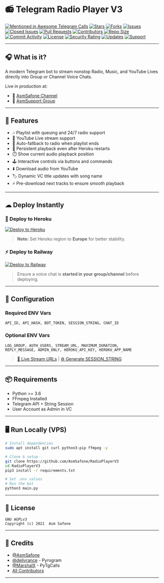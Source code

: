 # 📻 Telegram Radio Player V3

[![Mentioned in Awesome Telegram Calls](https://awesome.re/mentioned-badge-flat.svg)](https://github.com/tgcalls/awesome-tgcalls)
[![Stars](https://img.shields.io/github/stars/AsmSafone/RadioPlayerV3?style=flat\&color=blue)](https://github.com/AsmSafone/RadioPlayerV3/stargazers)
[![Forks](https://img.shields.io/github/forks/AsmSafone/RadioPlayerV3?style=flat\&color=green)](https://github.com/AsmSafone/RadioPlayerV3/network/members)
[![Issues](https://img.shields.io/github/issues/AsmSafone/RadioPlayerV3)](https://github.com/AsmSafone/RadioPlayerV3/issues)
[![Closed Issues](https://img.shields.io/github/issues-closed/AsmSafone/RadioPlayerV3)](https://github.com/AsmSafone/RadioPlayerV3/issues?q=is%3Aissue+is%3Aclosed)
[![Pull Requests](https://img.shields.io/github/issues-pr/AsmSafone/RadioPlayerV3)](https://github.com/AsmSafone/RadioPlayerV3/pulls)
[![Contributors](https://img.shields.io/github/contributors/AsmSafone/RadioPlayerV3?style=flat)](https://github.com/AsmSafone/RadioPlayerV3/graphs/contributors)
[![Repo Size](https://img.shields.io/github/repo-size/AsmSafone/RadioPlayerV3?color=red)](https://github.com/AsmSafone/RadioPlayerV3)
[![Commit Activity](https://img.shields.io/github/commit-activity/m/AsmSafone/RadioPlayerV3)](https://github.com/AsmSafone/RadioPlayerV3/commits/main)
[![License](https://img.shields.io/github/license/AsmSafone/RadioPlayerV3)](LICENSE)
[![Security Rating](https://sonarcloud.io/api/project_badges/measure?project=LightYagami28_RadioPlayerV3\&metric=security_rating)](https://sonarcloud.io/summary/new_code?id=LightYagami28_RadioPlayerV3)
[![Updates](https://img.shields.io/badge/Updates-Telegram%20Channel-green)](https://t.me/AsmSafone)
[![Support](https://img.shields.io/badge/Support-Group-blue)](https://t.me/AsmSupport)

---

## 🎧 What is it?

A modern Telegram bot to stream nonstop Radio, Music, and YouTube Lives directly into Group or Channel Voice Chats.

Live in production at:

* 📡 [AsmSafone Channel](https://t.me/AsmSafone)
* 🎵 [AsmSupport Group](https://t.me/AsmSupport)

---

## 🚀 Features

* 🎶 Playlist with queuing and 24/7 radio support
* 🔴 YouTube Live stream support
* 🔁 Auto-fallback to radio when playlist ends
* 🔄 Persistent playback even after Heroku restarts
* ⏱️ Show current audio playback position
* 🕹️ Interactive controls via buttons and commands
* ⬇️ Download audio from YouTube
* 🏷️ Dynamic VC title updates with song name
* ⚡ Pre-download next tracks to ensure smooth playback

---

## ☁ Deploy Instantly

### 💜 Deploy to Heroku

[![Deploy to Heroku](https://img.shields.io/badge/Deploy%20To%20Heroku-blueviolet?style=for-the-badge\&logo=heroku)](https://deploy.safone.tech)

> **Note:** Set Heroku region to **Europe** for better stability.

### ⚡ Deploy to Railway

[![Deploy to Railway](https://img.shields.io/badge/Deploy%20To%20Railway-blueviolet?style=for-the-badge\&logo=railway)](https://railway.app/new/template?template=https%3A%2F%2Fgithub.com%2FAsmSafone%2FRadioPlayerV3&envs=API_ID%2CAPI_HASH%2CBOT_TOKEN%2CSESSION_STRING%2CCHAT_ID%2CLOG_GROUP%2CADMINS%2CADMIN_ONLY%2CMAXIMUM_DURATION%2CSTREAM_URL%2CREPLY_MESSAGE)

> Ensure a voice chat is **started in your group/channel** before deploying.

---

## 🔧 Configuration

### Required ENV Vars

```
API_ID, API_HASH, BOT_TOKEN, SESSION_STRING, CHAT_ID
```

### Optional ENV Vars

```
LOG_GROUP, AUTH_USERS, STREAM_URL, MAXIMUM_DURATION,
REPLY_MESSAGE, ADMIN_ONLY, HEROKU_API_KEY, HEROKU_APP_NAME
```

> [🔗 Live Stream URLs](https://telegra.ph/Live-Radio-Stream-Links-05-17)  |  [⚙️ Generate SESSION\_STRING](https://t.me/genStr_robot)

---

## 📦 Requirements

* Python >= 3.6
* FFmpeg Installed
* Telegram API + String Session
* User Account as Admin in VC

---

## 🖥️ Run Locally (VPS)

```bash
# Install dependencies
sudo apt install git curl python3-pip ffmpeg -y

# Clone & setup
git clone https://github.com/AsmSafone/RadioPlayerV3
cd RadioPlayerV3
pip3 install -r requirements.txt

# Set .env values
# Run the bot
python3 main.py
```

---

## 📄 License

```text
GNU AGPLv3
Copyright (c) 2021  Asm Safone
```

---

## 🙌 Credits

* [@AsmSafone](https://github.com/AsmSafone)
* [@delivrance](https://github.com/delivrance) - Pyrogram
* [@MarshalX](https://github.com/MarshalX) - PyTgCalls
* [All Contributors](https://github.com/AsmSafone/RadioPlayerV3/graphs/contributors)

---

